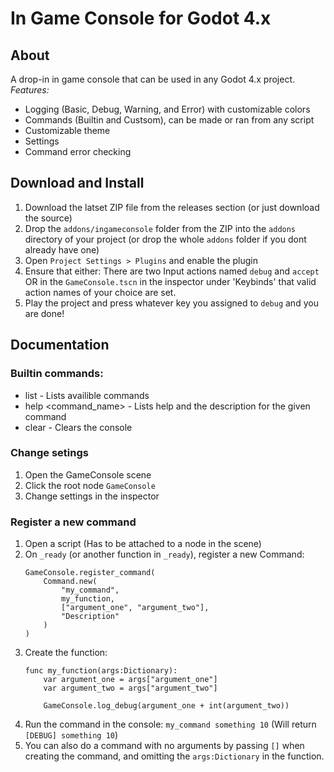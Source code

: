 # In Game Console for Godot 4.x

## About
A drop-in in game console that can be used in any Godot 4.x project.
*Features:*
- Logging (Basic, Debug, Warning, and Error) with customizable colors
- Commands (Builtin and Custsom), can be made or ran from any script
- Customizable theme
- Settings
- Command error checking


## Download and Install
1. Download the latset ZIP file from the releases section (or just download the source)
2. Drop the `addons/ingameconsole` folder from the ZIP into the `addons` directory of your project (or drop the whole `addons` folder if you dont already have one)
3. Open `Project Settings > Plugins` and enable the plugin
4. Ensure that either: There are two Input actions named `debug` and `accept` OR in the `GameConsole.tscn` in the inspector under 'Keybinds' that valid action names of your choice are set.
5. Play the project and press whatever key you assigned to `debug` and you are done!


## Documentation
### Builtin commands:
- list - Lists availible commands
- help <command_name> - Lists help and the description for the given command
- clear - Clears the console

### Change setings
1. Open the GameConsole scene
2. Click the root node `GameConsole`
3. Change settings in the inspector

### Register a new command
1. Open a script (Has to be attached to a node in the scene)
2. On `_ready` (or another function in `_ready`), register a new Command: 
	```
	GameConsole.register_command(
 		Command.new(
	 		"my_command",
	 		my_function,
	 		["argument_one", "argument_two"],
	 		"Description"
 		)
 	)
	```
3. Create the function: 
	```
	func my_function(args:Dictionary):
		var argument_one = args["argument_one"]
		var argument_two = args["argument_two"]

		GameConsole.log_debug(argument_one + int(argument_two))
	```
4. Run the command in the console: `my_command something 10` (Will return `[DEBUG] something 10`)
5. You can also do a command with no arguments by passing `[]` when creating the command, and omitting the `args:Dictionary` in the function.
